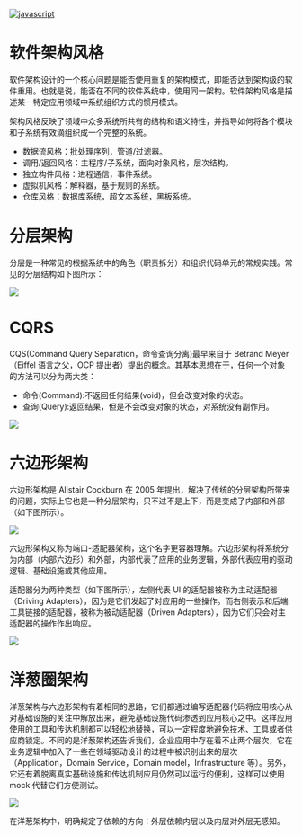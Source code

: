 [![javascript](https://user-images.githubusercontent.com/5803001/44412874-859de980-a59c-11e8-8845-eebe9d13d832.jpg)](https://github.com/wx-chevalier/SoftwareEngineering-Series)

# 软件架构风格

软件架构设计的一个核心问题是能否使用重复的架构模式，即能否达到架构级的软件重用。也就是说，能否在不同的软件系统中，使用同一架构。软件架构风格是描述某一特定应用领域中系统组织方式的惯用模式。

架构风格反映了领域中众多系统所共有的结构和语义特性，并指导如何将各个模块和子系统有效滴组织成一个完整的系统。

- 数据流风格：批处理序列，管道/过滤器。
- 调用/返回风格：主程序/子系统，面向对象风格，层次结构。
- 独立构件风格：进程通信，事件系统。
- 虚拟机风格：解释器，基于规则的系统。
- 仓库风格：数据库系统，超文本系统，黑板系统。

# 分层架构

分层是一种常见的根据系统中的角色（职责拆分）和组织代码单元的常规实践。常见的分层结构如下图所示：

![](https://i.postimg.cc/0yV6RdZ0/image.png)

# CQRS

CQS(Command Query Separation，命令查询分离)最早来自于 Betrand Meyer（Eiffel 语言之父，OCP 提出者）提出的概念。其基本思想在于，任何一个对象的方法可以分为两大类：

- 命令(Command):不返回任何结果(void)，但会改变对象的状态。
- 查询(Query):返回结果，但是不会改变对象的状态，对系统没有副作用。

![](https://i.postimg.cc/Gm4RtFdQ/image.png)

# 六边形架构

六边形架构是 Alistair Cockburn 在 2005 年提出，解决了传统的分层架构所带来的问题，实际上它也是一种分层架构，只不过不是上下，而是变成了内部和外部（如下图所示）。

![](https://i.postimg.cc/rsZb2H0L/image.png)

六边形架构又称为端口-适配器架构，这个名字更容器理解。六边形架构将系统分为内部（内部六边形）和外部，内部代表了应用的业务逻辑，外部代表应用的驱动逻辑、基础设施或其他应用。

适配器分为两种类型（如下图所示），左侧代表 UI 的适配器被称为主动适配器（Driving Adapters），因为是它们发起了对应用的一些操作。而右侧表示和后端工具链接的适配器，被称为被动适配器（Driven Adapters），因为它们只会对主适配器的操作作出响应。

![](https://i.postimg.cc/KjCNNh34/image.png)

# 洋葱圈架构

洋葱架构与六边形架构有着相同的思路，它们都通过编写适配器代码将应用核心从对基础设施的关注中解放出来，避免基础设施代码渗透到应用核心之中。这样应用使用的工具和传达机制都可以轻松地替换，可以一定程度地避免技术、工具或者供应商锁定。不同的是洋葱架构还告诉我们，企业应用中存在着不止两个层次，它在业务逻辑中加入了一些在领域驱动设计的过程中被识别出来的层次（Application，Domain Service，Domain model，Infrastructure 等）。另外，它还有着脱离真实基础设施和传达机制应用仍然可以运行的便利，这样可以使用 mock 代替它们方便测试。

![](https://i.postimg.cc/Bb860dYT/image.png)

在洋葱架构中，明确规定了依赖的方向：外层依赖内层以及内层对外层无感知。
